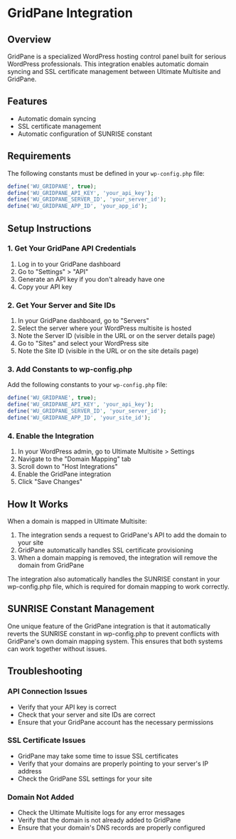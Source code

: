 # GridPane Integration

## Overview
GridPane is a specialized WordPress hosting control panel built for serious WordPress professionals. This integration enables automatic domain syncing and SSL certificate management between Ultimate Multisite and GridPane.

## Features
- Automatic domain syncing
- SSL certificate management
- Automatic configuration of SUNRISE constant

## Requirements
The following constants must be defined in your `wp-config.php` file:

```php
define('WU_GRIDPANE', true);
define('WU_GRIDPANE_API_KEY', 'your_api_key');
define('WU_GRIDPANE_SERVER_ID', 'your_server_id');
define('WU_GRIDPANE_APP_ID', 'your_app_id');
```

## Setup Instructions

### 1. Get Your GridPane API Credentials

1. Log in to your GridPane dashboard
2. Go to "Settings" > "API"
3. Generate an API key if you don't already have one
4. Copy your API key

### 2. Get Your Server and Site IDs

1. In your GridPane dashboard, go to "Servers"
2. Select the server where your WordPress multisite is hosted
3. Note the Server ID (visible in the URL or on the server details page)
4. Go to "Sites" and select your WordPress site
5. Note the Site ID (visible in the URL or on the site details page)

### 3. Add Constants to wp-config.php

Add the following constants to your `wp-config.php` file:

```php
define('WU_GRIDPANE', true);
define('WU_GRIDPANE_API_KEY', 'your_api_key');
define('WU_GRIDPANE_SERVER_ID', 'your_server_id');
define('WU_GRIDPANE_APP_ID', 'your_site_id');
```

### 4. Enable the Integration

1. In your WordPress admin, go to Ultimate Multisite > Settings
2. Navigate to the "Domain Mapping" tab
3. Scroll down to "Host Integrations"
4. Enable the GridPane integration
5. Click "Save Changes"

## How It Works

When a domain is mapped in Ultimate Multisite:

1. The integration sends a request to GridPane's API to add the domain to your site
2. GridPane automatically handles SSL certificate provisioning
3. When a domain mapping is removed, the integration will remove the domain from GridPane

The integration also automatically handles the SUNRISE constant in your wp-config.php file, which is required for domain mapping to work correctly.

## SUNRISE Constant Management

One unique feature of the GridPane integration is that it automatically reverts the SUNRISE constant in wp-config.php to prevent conflicts with GridPane's own domain mapping system. This ensures that both systems can work together without issues.

## Troubleshooting

### API Connection Issues
- Verify that your API key is correct
- Check that your server and site IDs are correct
- Ensure that your GridPane account has the necessary permissions

### SSL Certificate Issues
- GridPane may take some time to issue SSL certificates
- Verify that your domains are properly pointing to your server's IP address
- Check the GridPane SSL settings for your site

### Domain Not Added
- Check the Ultimate Multisite logs for any error messages
- Verify that the domain is not already added to GridPane
- Ensure that your domain's DNS records are properly configured
